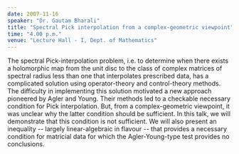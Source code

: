 ```yaml
---
date: 2007-11-16
speaker: "Dr. Gautam Bharali"
title: "Spectral Pick interpolation from a complex-geometric viewpoint"
time: "4.00 p.m." 
venue: "Lecture Hall - I, Dept. of Mathematics"
---
```

The spectral Pick-interpolation problem, i.e. to determine when there exists a holomorphic map from the unit disc to the class of complex matrices of spectral radius less than one that interpolates prescribed data, has a complicated solution using operator-theory and control-theory methods. The difficulty in implementing this solution motivated a new approach pioneered by Agler and Young. Their methods led to a checkable necessary condition for Pick interpolation. But, from a complex-geometric viewpoint, it was unclear why the latter condition should be sufficient. In this talk, we will demonstrate that this condition is not sufficient. We will also present an inequality -- largely linear-algebraic in flavour -- that provides a necessary condition for matricial data for which the Agler-Young-type test provides no conclusions.
